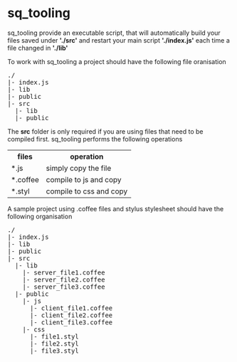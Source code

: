 sq_tooling
============

sq_tooling provide an executable script, that will automatically build your files saved under **'./src'**
and restart your main script **'./index.js'** each time a file changed in **'./lib'**

To work with sq_tooling a project should have the following file oranisation
<pre>
./
|- index.js
|- lib
|- public
|- src
  |- lib
  |- public
</pre>

The **src** folder is only required if you are using files that need to be compiled first.
sq_tooling performs the following operations

<table>
  <tr>
    <th>files</th><th>operation</th>
  </tr>
  <tr>
    <td>*.js</td><td>simply copy the file</td>
  </tr>
  <tr>
    <td>*.coffee</td><td>compile to js and copy</td>
  </tr>
  <tr>
    <td>*.styl</td><td>compile to css and copy</td>
  </tr>

</table>


A sample project using .coffee files and stylus stylesheet should have the following organisation

<pre>
./
|- index.js
|- lib
|- public
|- src
  |- lib
    |- server_file1.coffee
    |- server_file2.coffee
    |- server_file3.coffee
  |- public
    |- js
      |- client_file1.coffee
      |- client_file2.coffee
      |- client_file3.coffee
    |- css
      |- file1.styl
      |- file2.styl
      |- file3.styl
</pre>
